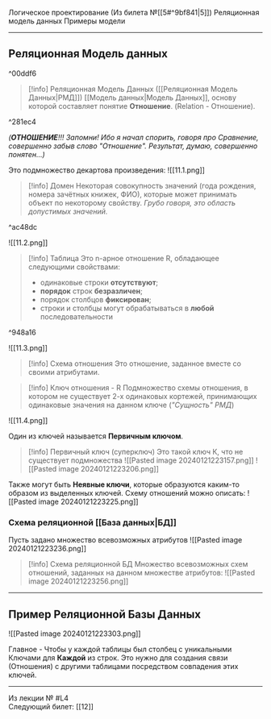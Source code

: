 Логическое проектирование (Из билета №[[5#^9bf841|5]])
Реляционная модель данных
Примеры модели

---
## Реляционная Модель данных

^00ddf6
>[!info] Реляционная Модель Данных ([[Реляционная Модель Данных|РМД]])
> [[Модель данных|Модель Данных]], основу которой составляет понятие **Отношение**.
> (Relation - Отношение).

^281ec4

*(**ОТНОШЕНИЕ**!!! Запомни! Ибо я начал спорить, говоря про Сравнение, совершенно забыв слово "Отношение". Результат, думаю, совершенно понятен...)*

Это подмножество декартова произведения:
![[11.1.png]]

>[!info] Домен
>Некоторая совокупность значений (года рождения, номера зачётных книжек, ФИО), которые может принимать объект по некоторому свойству. *Грубо говоря, это область допустимых значений.*

^ac48dc

![[11.2.png]]

>[!info] Таблица
>Это n-арное отношение R, обладающее следующими свойствами:
>- одинаковые строки **отсутствуют**;
>- **порядок** строк **безразличен**;
>- порядок столбцов **фиксирован**;
>- строки и столбцы могут обрабатываться в **любой** последовательности

^948a16

![[11.3.png]]

>[!info] Схема отношения
>Это отношение, заданное вместе со своими атрибутами.

> [!info] Ключ отношения - R
> Подмножество схемы отношения, в котором не существует 2-х одинаковых кортежей, принимающих одинаковые значения на данном ключе (*"Сущность" РМД*)

![[11.4.png]]

Один из ключей называется **Первичным ключом**.
> [!info] Первичный ключ (суперключ)
> Это такой ключ К, что не существует подмножества
> ![[Pasted image 20240121223157.png]]
> ![[Pasted image 20240121223206.png]]

Также могут быть **Неявные ключи**, которые образуются каким-то образом из выделенных ключей.
Схему отношений можно описать: ![[Pasted image 20240121223225.png]]


### Схема реляционной [[База данных|БД]]
Пусть задано множество всевозможных атрибутов ![[Pasted image 20240121223236.png]]

>[!info] Схема реляционной БД
>Множество всевозможных схем отношений, заданных на данном множестве атрибутов: 
![[Pasted image 20240121223256.png]]

---
## Пример Реляционной Базы Данных

![[Pasted image 20240121223303.png]]

Главное - Чтобы у каждой таблицы был столбец с уникальными Ключами для **Каждой** из строк. Это нужно для создания связи (Отношения) с другими таблицами посредством совпадения этих ключей.

---

Из лекции № #L4  
Следующий билет: [[12]]
